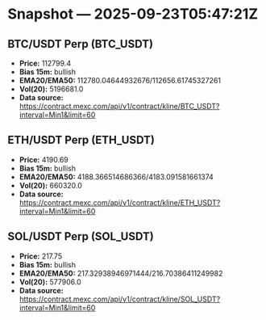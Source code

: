 # Snapshot — 2025-09-23T05:47:21Z

## BTC/USDT Perp (BTC_USDT)
- **Price:** 112799.4
- **Bias 15m:** bullish
- **EMA20/EMA50:** 112780.04644932676/112656.61745327261
- **Vol(20):** 5196681.0
- **Data source:** https://contract.mexc.com/api/v1/contract/kline/BTC_USDT?interval=Min1&limit=60

## ETH/USDT Perp (ETH_USDT)
- **Price:** 4190.69
- **Bias 15m:** bullish
- **EMA20/EMA50:** 4188.366514686366/4183.091581661374
- **Vol(20):** 660320.0
- **Data source:** https://contract.mexc.com/api/v1/contract/kline/ETH_USDT?interval=Min1&limit=60

## SOL/USDT Perp (SOL_USDT)
- **Price:** 217.75
- **Bias 15m:** bullish
- **EMA20/EMA50:** 217.32938946971444/216.70386411249982
- **Vol(20):** 577906.0
- **Data source:** https://contract.mexc.com/api/v1/contract/kline/SOL_USDT?interval=Min1&limit=60
